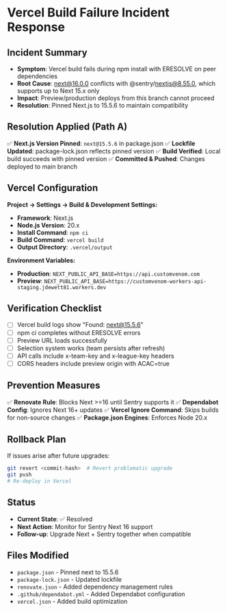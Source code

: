 # Vercel Build Failure Incident Response

## Incident Summary
- **Symptom**: Vercel build fails during npm install with ERESOLVE on peer dependencies
- **Root Cause**: next@16.0.0 conflicts with @sentry/nextjs@8.55.0, which supports up to Next 15.x only
- **Impact**: Preview/production deploys from this branch cannot proceed
- **Resolution**: Pinned Next.js to 15.5.6 to maintain compatibility

## Resolution Applied (Path A)
✅ **Next.js Version Pinned**: `next@15.5.6` in package.json
✅ **Lockfile Updated**: package-lock.json reflects pinned version
✅ **Build Verified**: Local build succeeds with pinned version
✅ **Committed & Pushed**: Changes deployed to main branch

## Vercel Configuration
**Project → Settings → Build & Development Settings:**
- **Framework**: Next.js
- **Node.js Version**: 20.x
- **Install Command**: `npm ci`
- **Build Command**: `vercel build`
- **Output Directory**: `.vercel/output`

**Environment Variables:**
- **Production**: `NEXT_PUBLIC_API_BASE=https://api.customvenom.com`
- **Preview**: `NEXT_PUBLIC_API_BASE=https://customvenom-workers-api-staging.jdewett81.workers.dev`

## Verification Checklist
- [ ] Vercel build logs show "Found: next@15.5.6"
- [ ] npm ci completes without ERESOLVE errors
- [ ] Preview URL loads successfully
- [ ] Selection system works (team persists after refresh)
- [ ] API calls include x-team-key and x-league-key headers
- [ ] CORS headers include preview origin with ACAC=true

## Prevention Measures
✅ **Renovate Rule**: Blocks Next >=16 until Sentry supports it
✅ **Dependabot Config**: Ignores Next 16+ updates
✅ **Vercel Ignore Command**: Skips builds for non-source changes
✅ **Package.json Engines**: Enforces Node 20.x

## Rollback Plan
If issues arise after future upgrades:
```bash
git revert <commit-hash>  # Revert problematic upgrade
git push
# Re-deploy in Vercel
```

## Status
- **Current State**: ✅ Resolved
- **Next Action**: Monitor for Sentry Next 16 support
- **Follow-up**: Upgrade Next + Sentry together when compatible

## Files Modified
- `package.json` - Pinned next to 15.5.6
- `package-lock.json` - Updated lockfile
- `renovate.json` - Added dependency management rules
- `.github/dependabot.yml` - Added Dependabot configuration
- `vercel.json` - Added build optimization

